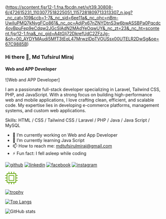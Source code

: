 (https://scontent.fjsr12-1.fna.fbcdn.net/v/t39.30808-6/472615231_1103077518225051_1157281809713313307_n.jpg?_nc_cat=109&ccb=1-7&_nc_sid=6ee11a&_nc_ohc=nBm-UwiIuPMQ7kNvgFCo861&_nc_oc=AdjPx67nZNYDtnS3w6bwASSBPa0Pqcdc4ovBpuFep9eCdqw2JGcSlAdN2MAdYeOqwUY&_nc_zt=23&_nc_ht=scontent.fjsr12-1.fna&_nc_gid=A4tGIj72DkrefUdC2ZFzJg-&oh=00_AYDYMAudi5MfT3tEqL47MrwzIDpTVOUSsx00UTELR2DwSg&oe=67C9885B)

### Hi there 👋, Md Tufsirul Miraj
#### Web and APP Developer
![Web and APP Developer]

I am a passionate full-stack developer specializing in Laravel, Tailwind CSS, PHP, and JavaScript. With a strong focus on building high-performance web and mobile applications, I love crafting clean, efficient, and scalable code. My expertise lies in developing e-commerce platforms, management systems, and custom web applications.

Skills: HTML / CSS / Tailwind CSS / Laravel / PHP / Java / Java Script / MySQL

- 🔭 I’m currently working on Web and App Developer 
- 🌱 I’m currently learning Java Script 
- 📫 How to reach me: mdtufsirulmiraj@gmail.com 
- ⚡ Fun fact: I fell asleep while coding 


[<img src='https://cdn.jsdelivr.net/npm/simple-icons@3.0.1/icons/github.svg' alt='github' height='40'>](https://github.com/miraj3103)  [<img src='https://cdn.jsdelivr.net/npm/simple-icons@3.0.1/icons/linkedin.svg' alt='linkedin' height='40'>](https://www.linkedin.com/in/https://www.linkedin.com/in/md-tufsirul-miraj-1155b620b?utm_source=share&utm_campaign=share_via&utm_content=profile&utm_medium=android_app/)  [<img src='https://cdn.jsdelivr.net/npm/simple-icons@3.0.1/icons/facebook.svg' alt='facebook' height='40'>](https://www.facebook.com/https://www.facebook.com/share/1A8uvvzQRT/)  [<img src='https://cdn.jsdelivr.net/npm/simple-icons@3.0.1/icons/instagram.svg' alt='instagram' height='40'>](https://www.instagram.com/https://www.instagram.com/mdtufsirulmiraj?igsh=dWdiYnM4eHN2ZGp3/)  

<a href='https://docs.github.com/en/developers'><img src='https://raw.githubusercontent.com/acervenky/animated-github-badges/master/assets/devbadge.gif' width='40' height='40'></a> 

[![trophy](https://github-profile-trophy.vercel.app/?username=miraj3103)](https://github.com/ryo-ma/github-profile-trophy)

[![Top Langs](https://github-readme-stats.vercel.app/api/top-langs/?username=miraj3103)](https://github.com/anuraghazra/github-readme-stats)

![GitHub stats](https://github-readme-stats.vercel.app/api?username=miraj3103&show_icons=true&count_private=true)  

